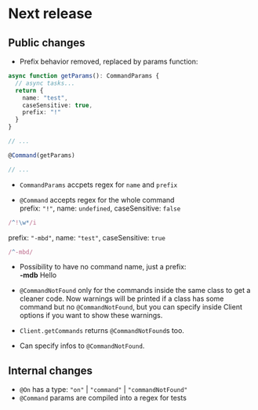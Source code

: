 # Next release

## Public changes
- Prefix behavior removed, replaced by params function:  
```ts
async function getParams(): CommandParams {
  // async tasks...
  return {
    name: "test",
    caseSensitive: true,
    prefix: "!"
  }
}

// ...

@Command(getParams)

// ...
```

- `CommandParams` accpets regex for `name` and `prefix`

- `@Command` accepts regex for the whole command  
prefix: `"!"`, name: `undefined`, caseSensitive: `false`
```ts
/^!\w*/i
```
prefix: `"-mbd"`, name: `"test"`, caseSensitive: `true`
```ts
/^-mbd/
```

- Possibility to have no command name, just a prefix:  
**-mdb** Hello  

- `@CommandNotFound` only for the commands inside the same class to get a cleaner code. Now warnings will be printed if a class has some command but no `@CommandNotFound`, but you can specify inside Client options if you want to show these warnings.

- `Client.getCommands` returns `@CommandNotFound`s too.

- Can specify infos to `@CommandNotFound`.

## Internal changes  
- `@On` has a type: `"on"` | `"command"` | `"commandNotFound"`
- `@Command` params are compiled into a regex for tests

